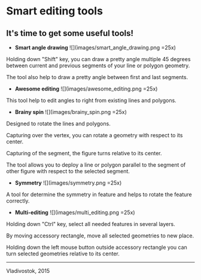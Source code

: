 # Smart editing tools

## It's time to get some useful tools!

* **Smart angle drawing** ![](images/smart_angle_drawing.png =25x)

 Holding down "Shift" key, you can draw a 
pretty angle multiple 45 degrees between current and previous segments of your line or polygon geometry.

 The tool also help to draw a pretty angle between first and last segments.

* **Awesome editing** ![](images/awesome_editing.png =25x)

 This tool help to edit angles to right from existing lines and polygons.

* **Brainy spin** ![](images/brainy_spin.png =25x)

 Designed to rotate the lines and polygons.

 Capturing over the vertex, you can rotate a geometry with respect to its center.

 Capturing of the segment, the figure turns relative to its center.

 The tool allows you to deploy a line or polygon parallel to the segment of other figure with respect to the selected segment.
 
* **Symmetry** ![](images/symmetry.png =25x)

 A tool for determine the symmetry in feature and helps to rotate the feature correctly.

* **Multi-editing** ![](images/multi_editing.png =25x)

 Holding down "Ctrl" key, select all needed features in several layers.

 By moving accessory rectangle, move all selected geometries to new place.

 Holding down the left mouse button outside accessory rectangle you can turn selected geometries relative to its center.

-----------------
Vladivostok, 2015

